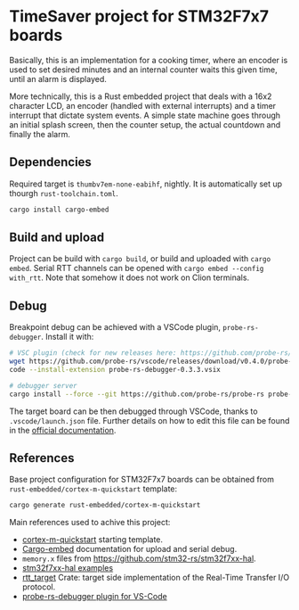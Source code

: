 # TimeSaver project for STM32F7x7 boards
Basically, this is an implementation for a cooking timer, where an encoder is used to set desired minutes and an internal counter waits this given time, until an alarm is displayed.

More technically, this is a Rust embedded project that deals with a 16x2 character LCD, an encoder (handled with external interrupts) and a timer interrupt that dictate system events.
A simple state machine goes through an initial splash screen, then the counter setup, the actual countdown and finally the alarm.

## Dependencies
Required target is `thumbv7em-none-eabihf`, nightly. It is automatically set up thourgh `rust-toolchain.toml`.

```bash
cargo install cargo-embed
```

## Build and upload
Project can be build with `cargo build`, or build and uploaded with `cargo embed`.
Serial RTT channels can be opened with `cargo embed --config with_rtt`. Note that somehow it does not work on Clion terminals.

## Debug
Breakpoint debug can be achieved with a VSCode plugin, `probe-rs-debugger`.
Install it with:
```bash
# VSC plugin (check for new releases here: https://github.com/probe-rs/vscode/releases)
wget https://github.com/probe-rs/vscode/releases/download/v0.4.0/probe-rs-debugger-0.4.0.vsix
code --install-extension probe-rs-debugger-0.3.3.vsix

# debugger server
cargo install --force --git https://github.com/probe-rs/probe-rs probe-rs-debugger
```

The target board can be then debugged through VSCode, thanks to `.vscode/launch.json` file.
Further details on how to edit this file can be found in the [official documentation](https://probe.rs/docs/tools/vscode/).

## References
Base project configuration for STM32F7x7 boards can be obtained from `rust-embedded/cortex-m-quickstart` template:
```bash
cargo generate rust-embedded/cortex-m-quickstart
```
Main references used to achive this project:
- [cortex-m-quickstart](https://github.com/rust-embedded/cortex-m-quickstart) starting template.
- [Cargo-embed](https://probe.rs/docs/tools/cargo-embed/) documentation for upload and serial debug.
- `memory.x` files from https://github.com/stm32-rs/stm32f7xx-hal.
- [stm32f7xx-hal examples](https://github.com/stm32-rs/stm32f7xx-hal/tree/main/examples)
- [rtt_target](https://docs.rs/rtt-target/latest/rtt_target/) Crate: target side implementation of the Real-Time Transfer I/O protocol.
- [probe-rs-debugger plugin for VS-Code](https://probe.rs/docs/tools/vscode/)
